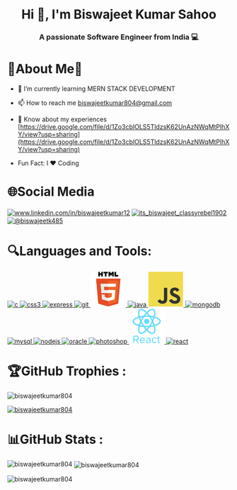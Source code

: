 <h1 align="center">Hi 👋, I'm Biswajeet Kumar Sahoo</h1>
<h3 align="center">A passionate Software Engineer from India 💻</h3>



<h1 align="left">👑About Me👑</h1>

- 🌱 I’m currently learning MERN STACK DEVELOPMENT

- 📫 How to reach me biswajeetkumar804@gmail.com

- 📄 Know about my experiences [https://drive.google.com/file/d/1Zo3cbIOLS5TldzsK62UnAzNWqMtPlhXY/view?usp=sharing](https://drive.google.com/file/d/1Zo3cbIOLS5TldzsK62UnAzNWqMtPlhXY/view?usp=sharing)

- Fun Fact: I ❤️ Coding

<h1 align="left">🌐Social Media</h1>
<p align="left">
<a href="https://linkedin.com/in/www.linkedin.com/in/biswajeetkumar12" target="blank"><img align="center" src="https://raw.githubusercontent.com/rahuldkjain/github-profile-readme-generator/master/src/images/icons/Social/linked-in-alt.svg" alt="www.linkedin.com/in/biswajeetkumar12" height="30" width="40" /></a>
<a href="https://instagram.com/its_biswajeet_classyrebel1902" target="blank"><img align="center" src="https://raw.githubusercontent.com/rahuldkjain/github-profile-readme-generator/master/src/images/icons/Social/instagram.svg" alt="its_biswajeet_classyrebel1902" height="30" width="40" /></a>
<a href="https://www.hackerrank.com/@biswajeetk485" target="blank"><img align="center" src="https://raw.githubusercontent.com/rahuldkjain/github-profile-readme-generator/master/src/images/icons/Social/hackerrank.svg" alt="@biswajeetk485" height="30" width="40" /></a>
</p>

<h1 align="left">🔍Languages and Tools:</h1>
<p align="left"> 
<a href="https://www.cprogramming.com/" target="_blank" rel="noreferrer"> 
  <img src="https://toppng.com/uploads/preview/c-programming-icon-c-programming-language-logo-11562945679duaxtn3yq0.png" alt="c" width="80" height="80"/> 
</a> 
<a href="https://www.w3schools.com/css/" target="_blank" rel="noreferrer"> 
  <img src="https://th.bing.com/th/id/OIP.jvX2j1jZ9EFvToxEaa6VmgHaHk?w=173&h=180&c=7&r=0&o=5&dpr=1.3&pid=1.7" alt="css3" width="80" height="80"/> 
</a> 
<a href="https://expressjs.com" target="_blank" rel="noreferrer"> 
  <img src="https://ajeetchaulagain.com/static/7cb4af597964b0911fe71cb2f8148d64/87351/express-js.png" alt="express" width="80" height="80"/> 
</a> 
<a href="https://git-scm.com/" target="_blank" rel="noreferrer"> 
  <img src="https://www.vectorlogo.zone/logos/git-scm/git-scm-icon.svg" alt="git" width="80" height="80"/> 
</a> 
<a href="https://www.w3.org/html/" target="_blank" rel="noreferrer"> 
  <img src="https://raw.githubusercontent.com/devicons/devicon/master/icons/html5/html5-original-wordmark.svg" alt="html5" width="80" height="80"/> 
</a>
<a href="https://www.java.com" target="_blank" rel="noreferrer"> 
  <img src="https://th.bing.com/th/id/OIP._Lm_T3scKhVEVFC54gcRxwHaE8?w=285&h=191&c=7&r=0&o=5&dpr=1.3&pid=1.7" alt="java" width="80" height="80"/> 
</a> 
<a href="https://developer.mozilla.org/en-US/docs/Web/JavaScript" target="_blank" rel="noreferrer"> 
  <img src="https://raw.githubusercontent.com/devicons/devicon/master/icons/javascript/javascript-original.svg" alt="javascript" width="80" height="80"/> 
</a> 
<a href="https://www.mongodb.com/" target="_blank" rel="noreferrer">
  <img src="https://technologypoint.in/wp-content/uploads/2021/06/MongoDB-sm-logo.gif" alt="mongodb" width="80" height="80"/>
</a> 
<a href="https://www.mysql.com/" target="_blank" rel="noreferrer"> 
  <img src="https://logodix.com/logo/542135.jpg" alt="mysql" width="80" height="80"/> 
</a>
<a href="https://nodejs.org" target="_blank" rel="noreferrer"> 
  <img src="https://img-blog.csdnimg.cn/96eecb60ea954f77ad85ffeb9f3f5a53.png?x-oss-process=image/resize,m_fixed,h_224,w_224" alt="nodejs" width="80" height="80"/> 
</a> 
<a href="https://www.oracle.com/" target="_blank" rel="noreferrer"> 
  <img src="https://logos-world.net/wp-content/uploads/2020/09/Oracle-Emblem.jpg" alt="oracle" width="80" height="80"/> 
</a>
<a href="https://www.photoshop.com/en" target="_blank" rel="noreferrer"> 
  <img src="https://th.bing.com/th/id/OIP.3vzEye76-RasL7AriR8SAAHaHa?rs=1&pid=ImgDetMain" alt="photoshop" width="80" height="80"/> 
</a> 
<a href="https://reactjs.org/" target="_blank" rel="noreferrer"> 
  <img src="https://raw.githubusercontent.com/devicons/devicon/master/icons/react/react-original-wordmark.svg" alt="react" width="80" height="80"/> 
</a> 
<a href="https://www.canva.com/en_in/" target="_blank" rel="noreferrer"> 
  <img src="https://freelogopng.com/images/all_img/1656733807canva-icon-png.png" alt="react" width="80" height="80"/> 
</a> 

</p>

<h1 align="left">🏆GitHub Trophies :</h1>
<p align="left"> <img src="https://komarev.com/ghpvc/?username=biswajeetkumar804&label=Profile%20views&color=0e75b6&style=flat" alt="biswajeetkumar804" /> </p>

<p align="left"> <a href="https://github.com/ryo-ma/github-profile-trophy"><img src="https://github-profile-trophy.vercel.app/?username=biswajeetkumar804" alt="biswajeetkumar804" /></a> </p>



<h1 align="left">📊GitHub Stats :</h1>

<p><img align="left" src="https://github-readme-stats.vercel.app/api/top-langs?username=biswajeetkumar804&show_icons=true&locale=en&layout=compact" alt="biswajeetkumar804" /></p>

<p>&nbsp;<img align="center" src="https://github-readme-stats.vercel.app/api?username=biswajeetkumar804&show_icons=true&locale=en" alt="biswajeetkumar804" /></p>

<p><img align="center" src="https://github-readme-streak-stats.herokuapp.com/?user=biswajeetkumar804&" alt="biswajeetkumar804" /></p>
